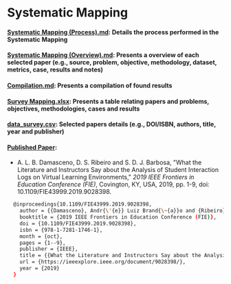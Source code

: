 # Systematic Mapping

#### **[Systematic Mapping (Process).md](https://github.com/andrelbd1/research-edm-la/blob/master/Systematic%20Mapping%20(Process).md)**: Details the process performed in the Systematic Mapping

#### **[Systematic Mapping (Overview).md](https://github.com/andrelbd1/research-edm-la/blob/master/Systematic%20Mapping%20(Overview).md)**: Presents a overview of each selected paper (e.g., source, problem, objective, methodology, dataset, metrics, case, results and notes)

#### **[Compilation.md](https://github.com/andrelbd1/research-edm-la/blob/master/Compilation.md)**: Presents a compilation of found results

#### **[Survey Mapping.xlsx](https://github.com/andrelbd1/research-edm-la/blob/master/Survey%20Mapping.xlsx?raw=true)**: Presents a table relating papers and problems, objectives, methodologies, cases and results

#### **[data_survey.csv](https://github.com/andrelbd1/research-edm-la/blob/master/data_survey.csv)**: Selected papers details (e.g., DOI/ISBN, authors, title, year and publisher)

#### **[Published Paper](https://ieeexplore.ieee.org/document/9028398)**:
- A. L. B. Damasceno, D. S. Ribeiro and S. D. J. Barbosa, "What the Literature and Instructors Say about the Analysis of Student Interaction Logs on Virtual Learning Environments," *2019 IEEE Frontiers in Education Conference (FIE)*, Covington, KY, USA, 2019, pp. 1-9, doi: 10.1109/FIE43999.2019.9028398.

````bash
  @inproceedings{10.1109/FIE43999.2019.9028398,
    author = {{Damasceno}, Andr{\'{e}} Luiz Brand{\~{a}}o and {Ribeiro}, Dalai Santos and Barbosa, Simone Diniz Junqueira},
    booktitle = {2019 IEEE Frontiers in Education Conference (FIE)},
    doi = {10.1109/FIE43999.2019.9028398},
    isbn = {978-1-7281-1746-1},
    month = {oct},
    pages = {1--9},
    publisher = {IEEE},
    title = {{What the Literature and Instructors Say about the Analysis of Student Interaction Logs on Virtual Learning Environments}},
    url = {https://ieeexplore.ieee.org/document/9028398/},
    year = {2019}
  }
````

